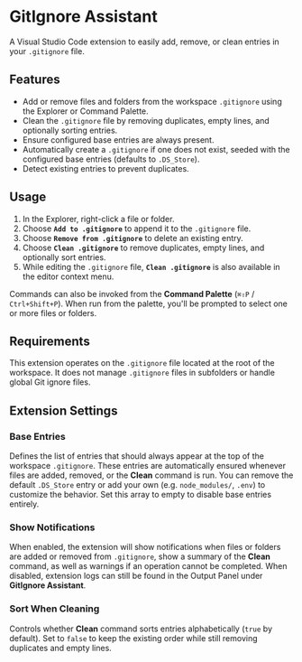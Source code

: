 # GitIgnore Assistant

A Visual Studio Code extension to easily add, remove, or clean entries in your `.gitignore` file.

## Features

- Add or remove files and folders from the workspace `.gitignore` using the Explorer or Command Palette.
- Clean the `.gitignore` file by removing duplicates, empty lines, and optionally sorting entries.
- Ensure configured base entries are always present.
- Automatically create a `.gitignore` if one does not exist, seeded with the configured base entries (defaults to `.DS_Store`).
- Detect existing entries to prevent duplicates.

## Usage

1. In the Explorer, right-click a file or folder.  
2. Choose **`Add to .gitignore`** to append it to the `.gitignore` file.  
3. Choose **`Remove from .gitignore`** to delete an existing entry.  
4. Choose **`Clean .gitignore`** to remove duplicates, empty lines, and optionally sort entries.  
5. While editing the `.gitignore` file, **`Clean .gitignore`** is also available in the editor context menu.

Commands can also be invoked from the **Command Palette** (`⌘⇧P` / `Ctrl+Shift+P`). When run from the palette, you'll be prompted to select one or more files or folders.

## Requirements

This extension operates on the `.gitignore` file located at the root of the workspace. It does not manage `.gitignore` files in subfolders or handle global Git ignore files.

## Extension Settings

### Base Entries

Defines the list of entries that should always appear at the top of the workspace `.gitignore`. These entries are automatically ensured whenever files are added, removed, or the **Clean** command is run. You can remove the default `.DS_Store` entry or add your own (e.g. `node_modules/`, `.env`) to customize the behavior. Set this array to empty to disable base entries entirely.

### Show Notifications

When enabled, the extension will show notifications when files or folders are added or removed from `.gitignore`, show a summary of the **Clean** command, as well as warnings if an operation cannot be completed. When disabled, extension logs can still be found in the Output Panel under **GitIgnore Assistant**.

### Sort When Cleaning

Controls whether **Clean** command sorts entries alphabetically (`true` by default). Set to `false` to keep the existing order while still removing duplicates and empty lines.
